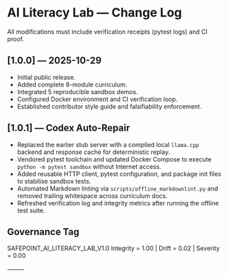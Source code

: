 # AI Literacy Lab — Change Log

All modifications must include verification receipts (pytest logs) and CI proof.

## [1.0.0] — 2025-10-29
- Initial public release.
- Added complete 8-module curriculum.
- Integrated 5 reproducible sandbox demos.
- Configured Docker environment and CI verification loop.
- Established contributor style guide and falsifiability enforcement.

## [1.0.1] — Codex Auto-Repair
- Replaced the earlier stub server with a compiled local `llama.cpp` backend and response cache for deterministic replay.
- Vendored pytest toolchain and updated Docker Compose to execute `python -m pytest sandbox` without Internet access.
- Added reusable HTTP client, pytest configuration, and package init files to stabilise sandbox tests.
- Automated Markdown linting via `scripts/offline_markdownlint.py` and removed trailing whitespace across curriculum docs.
- Refreshed verification log and integrity metrics after running the offline test suite.

## Governance Tag
SAFEPOINT_AI_LITERACY_LAB_V1.0
Integrity = 1.00 | Drift = 0.02 | Severity = 0.00


⸻
